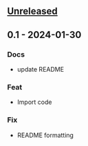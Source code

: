 <a name="unreleased"></a>
## [Unreleased]


<a name="0.1"></a>
## 0.1 - 2024-01-30
### Docs
- update README

### Feat
- Import code

### Fix
- README formatting


[Unreleased]: https://github.com/AlexeyDemidov/lamp-ansible-role/compare/0.1...HEAD
